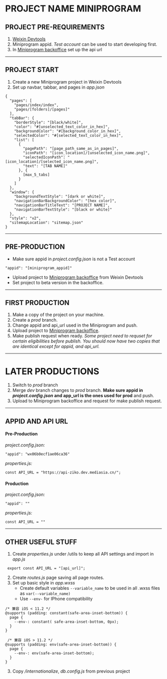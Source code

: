 # PROJECT NAME MINIPROGRAM

## PROJECT PRE-REQUIREMENTS
1. [Weixin Devtools](https://developers.weixin.qq.com/miniprogram/dev/devtools/download.html)
2. Miniprogram appid. _Test account_ can be used to start developing first.
3. In [Miniprogram backoffice](mp.weixin.qq.com) set up the api url

-----

## PROJECT START
1. Create a new Miniprogram project in Weixin Devtools
2. Set up navbar, tabbar, and pages in *app.json*
```
{
  "pages": [
    "pages/index/index",
    "pages/[folders]/[pages]"
  ],
  "tabBar": {
    "borderStyle": "[black/white]",
    "color": "#[unselected_text_color_in_hex]",
    "backgroundColor": "#[background_color_in_hex]",
    "selectedColor": "#[selected_text_color_in_hex]",
    "list": [
      {
        "pagePath": "[page_path_same_as_in_pages]",
        "iconPath": "[icon_location]/[unselected_icon_name.png]",
        "selectedIconPath": "[icon_location]/[selected_icon_name.png]",
        "text": "[TAB NAME]"
      }, {
        [max_5_tabs]
      }
    ]
  },
  "window": {
    "backgroundTextStyle": "[dark or white]",
    "navigationBarBackgroundColor": "[hex color]",
    "navigationBarTitleText": "[PROJECT NAME]",
    "navigationBarTextStyle": "[black or white]"
  },
  "style": "v2",
  "sitemapLocation": "sitemap.json"
}
```

-----
## PRE-PRODUCTION
- Make sure appid in *project.config.json* is not a Test account
```
"appid": "[miniprogram_appid]"
```
- Upload project to [Miniprogram backoffice](mp.weixin.qq.com) from Weixin Devtools
- Set project to beta version in the backoffice.

-----
##  FIRST PRODUCTION
1. Make a copy of the project on your machine.
2. Create a *prod* branch.
3. Change appid and api_url used in the Miniprogram and push.
4. Upload project to [Miniprogram backoffice](mp.weixin.qq.com).
5. Make publish request when ready. *Some project need to requset for certain eligibilities before publish.*
*You should now have two copies that are identical except for appid, and api_url.*

-----
# LATER PRODUCTIONS
1. Switch to *prod* branch
2. Merge *dev* branch changes to *prod* branch. **Make sure appid in *project.config.json* and app_url is the ones used for prod** and push. 
3. Upload to Miniprogram backoffice and request for make publish request.

-----
## APPID AND API URL
#### Pre-Production
*project.config.json:*
```
"appid": "wx06b0ecf1ae06ca36"
```
*properties.js:*
```
const API_URL = "https://api-ziko.dev.mediasia.cn/";
```

#### Production
*project.config.json:*
```
"appid": ""
```
*properties.js:*
```
const API_URL = ""
```

-----
## OTHER USEFUL STUFF
1. Create *properties.js* under /utils to keep all API settings and import in *app.js*
```
 export const API_URL = "[api_url]";
```
2. Create *routes.js* page saving all page routes.
3. Set up basic style in *app.wxss*
    - Create default variables `--variable_name` to be used in all .wxss files as `var(--variable_name)`
    - Use `--env-` for IPhone compatibility
```
/* 兼容 iOS < 11.2 */
@supports (padding: constant(safe-area-inset-bottom)) {
  page {
    --env-: constant( safe-area-inset-bottom, 0px);
  }
}

 /* 兼容 iOS > 11.2 */
@supports (padding: env(safe-area-inset-bottom)) {
  page {
    --env-: env(safe-area-inset-bottom);
  }
}
```
3. Copy */internationalize*, *db.config.js* from previous project